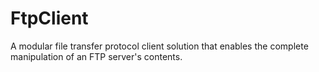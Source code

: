 # FtpClient
A modular file transfer protocol client solution that enables the complete manipulation of an FTP server's contents.
